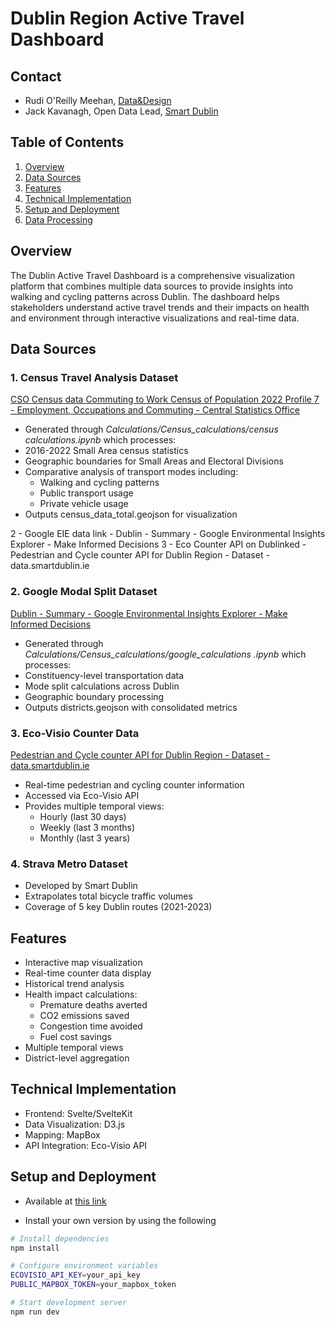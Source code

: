 # Dublin Region Active Travel Dashboard 

## Contact
* Rudi O'Reilly Meehan, [Data&Design](https://www.dataanddesign.ie/)
* Jack Kavanagh, Open Data Lead, [Smart Dublin](jack.kavanagh@dublincity.ie)

## Table of Contents
1. [Overview](#overview)
2. [Data Sources](#data-sources)
3. [Features](#features)
4. [Technical Implementation](#technical-implementation)
5. [Setup and Deployment](#setup)
6. [Data Processing](#data-processing)

## Overview <a name="overview"></a>
The Dublin Active Travel Dashboard is a comprehensive visualization platform that combines multiple data sources to provide insights into walking and cycling patterns across Dublin. The dashboard helps stakeholders understand active travel trends and their impacts on health and environment through interactive visualizations and real-time data.

## Data Sources <a name="data-sources"></a>

### 1. Census Travel Analysis Dataset
[CSO Census data Commuting to Work Census of Population 2022 Profile 7 - Employment, Occupations and Commuting - Central Statistics Office](https://www.cso.ie/en/releasesandpublications/ep/p-cpp7/censusofpopulation2022profile7-employmentoccupationsandcommuting/commutingtowork/#:~:text=Commuting%20Trends%20Over%20Time,%2C%20up%208%25%20since%202016)
* Generated through _Calculations/Census_calculations/census calculations.ipynb_ which processes:
* 2016-2022 Small Area census statistics 
* Geographic boundaries for Small Areas and Electoral Divisions
* Comparative analysis of transport modes including:
   * Walking and cycling patterns
   * Public transport usage
   * Private vehicle usage
* Outputs census_data_total.geojson for visualization

  
2 - Google EIE data link -  Dublin - Summary - Google Environmental Insights Explorer - Make Informed Decisions
3 - Eco Counter API on Dublinked  - Pedestrian and Cycle counter API for Dublin Region - Dataset - data.smartdublin.ie

### 2. Google Modal Split Dataset
[Dublin - Summary - Google Environmental Insights Explorer - Make Informed Decisions](https://insights.sustainability.google/places/ChIJL6wn6oAOZ0gRoHExl6nHAAo)
* Generated through _Calculations/Census_calculations/google_calculations
.ipynb_ which processes:
* Constituency-level transportation data
* Mode split calculations across Dublin
* Geographic boundary processing 
* Outputs districts.geojson with consolidated metrics

### 3. Eco-Visio Counter Data
[Pedestrian and Cycle counter API for Dublin Region - Dataset - data.smartdublin.ie](https://data.smartdublin.ie/dataset/pedestrian-and-cycle-counter-api-for-dublin-region)
* Real-time pedestrian and cycling counter information
* Accessed via Eco-Visio API
* Provides multiple temporal views:
   * Hourly (last 30 days)
   * Weekly (last 3 months)
   * Monthly (last 3 years)

### 4. Strava Metro Dataset
* Developed by Smart Dublin
* Extrapolates total bicycle traffic volumes
* Coverage of 5 key Dublin routes (2021-2023)

## Features <a name="features"></a>
* Interactive map visualization
* Real-time counter data display 
* Historical trend analysis
* Health impact calculations:
   * Premature deaths averted
   * CO2 emissions saved
   * Congestion time avoided
   * Fuel cost savings
* Multiple temporal views
* District-level aggregation

## Technical Implementation <a name="technical-implementation"></a>
* Frontend: Svelte/SvelteKit
* Data Visualization: D3.js
* Mapping: MapBox
* API Integration: Eco-Visio API

## Setup and Deployment <a name="setup"></a>

* Available at [this link](https://active-travel-dublin.vercel.app/)

* Install your own version by using the following
```bash
# Install dependencies
npm install

# Configure environment variables
ECOVISIO_API_KEY=your_api_key
PUBLIC_MAPBOX_TOKEN=your_mapbox_token

# Start development server
npm run dev
